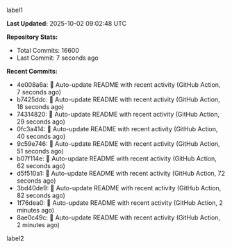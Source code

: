 
label1 
<!-- ACTIVITY_START -->
**Last Updated:** 2025-10-02 09:02:48 UTC

**Repository Stats:**
- Total Commits: 16600
- Last Commit: 7 seconds ago

**Recent Commits:**
- 4e008a6a: 🤖 Auto-update README with recent activity (GitHub Action, 7 seconds ago)
- b7425ddc: 🤖 Auto-update README with recent activity (GitHub Action, 18 seconds ago)
- 74314820: 🤖 Auto-update README with recent activity (GitHub Action, 29 seconds ago)
- 0fc3a414: 🤖 Auto-update README with recent activity (GitHub Action, 40 seconds ago)
- 9c59e746: 🤖 Auto-update README with recent activity (GitHub Action, 51 seconds ago)
- b07f114e: 🤖 Auto-update README with recent activity (GitHub Action, 62 seconds ago)
- d5f510a1: 🤖 Auto-update README with recent activity (GitHub Action, 72 seconds ago)
- 3bd40de9: 🤖 Auto-update README with recent activity (GitHub Action, 82 seconds ago)
- 1f76dea0: 🤖 Auto-update README with recent activity (GitHub Action, 2 minutes ago)
- 8ae0c49c: 🤖 Auto-update README with recent activity (GitHub Action, 2 minutes ago)
<!-- ACTIVITY_END -->

label2

